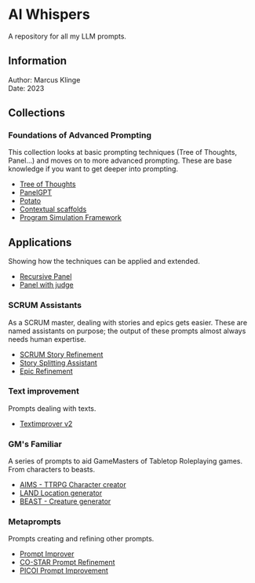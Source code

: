 # AI Whispers
A repository for all my LLM prompts.

## Information
Author: Marcus Klinge  
Date: 2023

## Collections

### Foundations of Advanced Prompting
This collection looks at basic prompting techniques (Tree of Thoughts, Panel...) and moves on to more advanced prompting.
These are base knowledge if you want to get deeper into prompting.

* [Tree of Thoughts](https://github.com/zielperson/AI-whispers/blob/master/TreeOfThought/readme.md)
* [PanelGPT](https://github.com/zielperson/AI-whispers/tree/master/PanelGPT/readme.md)
* [Potato](https://github.com/zielperson/AI-whispers/blob/master/Potato.md)
* [Contextual scaffolds](https://github.com/zielperson/AI-whispers/blob/master/contextual%20scaffolding.md)
* [Program Simulation Framework](https://github.com/zielperson/AI-whispers/blob/master/program%20simulation%20framework.md)

## Applications
Showing how the techniques can be applied and extended.
* [Recursive Panel](https://github.com/zielperson/AI-whispers/blob/master/recursive%20panel.md)
* [Panel with judge](https://github.com/zielperson/AI-whispers/blob/master/recpanelwjudge.md)

### SCRUM Assistants
As a SCRUM master, dealing with stories and epics gets easier.
These are named assistants on purpose; the output of these prompts almost always needs human expertise.
* [SCRUM Story Refinement](https://github.com/zielperson/AI-whispers/blob/master/SCRUM%20story%20refinement.md)
* [Story Splitting Assistant](https://github.com/zielperson/AI-whispers/blob/master/Story%20Splitting.md)
* [Epic Refinement](https://github.com/zielperson/AI-whispers/blob/master/Epic%20Refinement.md)

### Text improvement
Prompts dealing with texts.
* [Textimprover v2](https://github.com/zielperson/AI-whispers/blob/master/Textimproverv2.md)
  
### GM's Familiar
A series of prompts to aid GameMasters of Tabletop Roleplaying games. From characters to beasts.
* [AIMS - TTRPG Character creator](https://github.com/zielperson/AI-whispers/blob/master/RPG%20-%20AIMS.md) 
* [LAND Location generator](https://github.com/zielperson/AI-whispers/blob/master/LAND.md)
* [BEAST - Creature generator](https://github.com/zielperson/AI-whispers/blob/master/BEAST.md)

### Metaprompts
Prompts creating and refining other prompts.
* [Prompt Improver](https://github.com/zielperson/AI-whispers/blob/master/Prompt%20Improver.md)
* [CO-STAR Prompt Refinement](https://github.com/zielperson/AI-whispers/tree/master/Prompt%20Improvement%20-%20COSTAR)
* [PICOI Prompt Improvement](https://github.com/zielperson/AI-whispers/blob/master/picoi.md)
